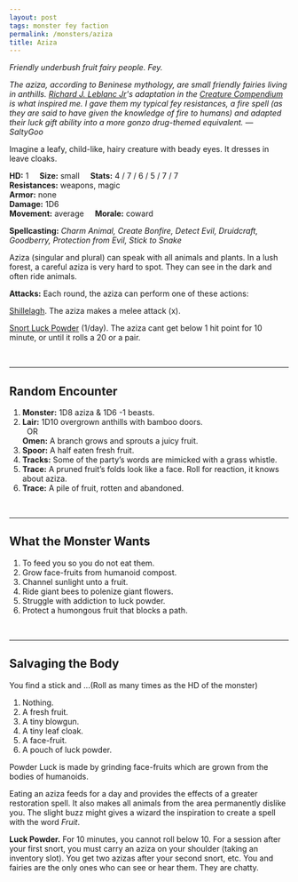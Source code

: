 ```yaml
---
layout: post
tags: monster fey faction
permalink: /monsters/aziza
title: Aziza
---
```


*Friendly underbush fruit fairy people. Fey.*

<span class="alchemy"> *The aziza, according to Beninese mythology, are small friendly fairies living in anthills. [Richard J. Leblanc Jr](http://savevsdragon.blogspot.com/)'s adaptation in the [Creature Compendium](https://www.drivethrurpg.com/product/147588/CC1-Creature-Compendium) is what inspired me. I gave them my typical fey resistances, a fire spell (as they are said to have given the knowledge of fire to humans) and adapted their luck gift ability into a more gonzo drug-themed equivalent. — SaltyGoo* </span>

Imagine a leafy, child-like, hairy creature with beady eyes. It dresses in leave cloaks.

**HD:** 1  &nbsp; &nbsp;  **Size:** small &nbsp; &nbsp; **Stats:** 4 / 7 / 6 / 5 / 7 / 7 <br>
**Resistances:** weapons, magic <br>
**Armor:** none <br>
**Damage:** 1D6 <br>
**Movement:** average &nbsp; &nbsp; **Morale:** coward <br>

**Spellcasting:** *Charm Animal, Create Bonfire, Detect Evil, Druidcraft, Goodberry, Protection from Evil, Stick to Snake*

Aziza (singular and plural) can speak with all animals and plants. In a lush forest, a careful aziza is very hard to spot. They can see in the dark and often ride animals.

**Attacks:**  Each round, the aziza can perform one of these actions:

<ins>Shillelagh</ins>. The aziza makes a melee attack (x).

<ins>Snort Luck Powder</ins> (1/day). The aziza cant get  below 1 hit point for 10 minute, or until it rolls a 20 or a pair.

<br>

---

## Random Encounter

1. **Monster:** 1D8 aziza & 1D6 -1 beasts.
1. **Lair:** 1D10 overgrown anthills with bamboo doors. <br>	&nbsp; OR <br>	**Omen:** A branch grows and sprouts a juicy fruit.
1. **Spoor:** A half eaten fresh fruit.
1. **Tracks:**  Some of the party’s words are mimicked with a grass whistle.
1. **Trace:** A pruned fruit’s folds look like a face. Roll for reaction, it knows about aziza.
1. **Trace:** A pile of fruit, rotten and abandoned.

<br>

---

## What the Monster Wants

1. To feed you so you do not eat them.
1. Grow face-fruits from humanoid compost.
1. Channel sunlight unto a fruit.
1. Ride giant bees to polenize giant flowers.
1. Struggle with addiction to luck powder.
1. Protect a humongous fruit that blocks a path. 

<br>

---

## Salvaging the Body

You find a stick and ...(Roll as many times as the HD of the monster)

1. Nothing.
1. A fresh fruit.
1. A tiny blowgun.
1. A tiny leaf cloak.
1. A face-fruit.
1. A pouch of luck powder.

Powder Luck is made by grinding face-fruits which are grown from the bodies of humanoids. 

Eating an aziza feeds for a day and provides the effects of a greater restoration spell. It also makes all animals from the area permanently dislike you. The slight buzz might gives a wizard the inspiration to create a spell with the word *Fruit*.

<span class="alchemy">**Luck Powder.** For 10 minutes, you cannot roll below 10. For a session after your first snort, you must carry an aziza on your shoulder (taking an inventory slot). You get two azizas after your second snort, etc. You and fairies are the only ones who can see or hear them. They are chatty.</span>

